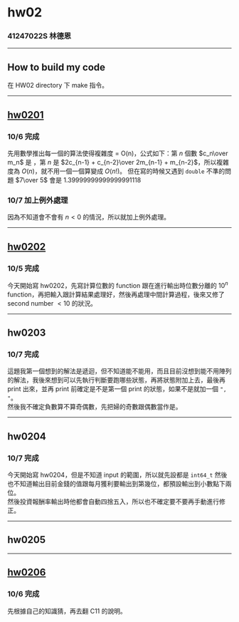 hw02
===

### 41247022S 林德恩

---

## How to build my code
在 HW02 directory 下 make 指令。

---

## [hw0201](./hw0201/)

### 10/6 完成
先用數學推出每一個的算法使得複雜度 = O(n)，公式如下：第 $n$ 個數 $c_n\over m_n$ 是 ，第 $n$ 是 $2c_{n-1} + c_{n-2}\over 2m_{n-1} + m_{n-2}$，所以複雜度為 $O(n)$，就不用一個一個算變成 $O(n!)$。
但在寫的時候又遇到 `double` 不準的問題 $7\over 5$ 會是 $1.39999999999999991118$

### 10/7 加上例外處理
因為不知道會不會有 $n \lt 0$ 的情況，所以就加上例外處理。

---

## [hw0202](./hw0202/)

### 10/5 完成
今天開始寫 hw0202，先寫計算位數的 function 跟在進行輸出時位數分離的 $10^n$ function，再把輸入跟計算結果處理好，然後再處理中間計算過程，後來又修了 second number $\lt 10$ 的狀況。

---

## hw0203

### 10/7 完成
這題我第一個想到的解法是遞迴，但不知道能不能用，而且目前沒想到能不用陣列的解法，我後來想到可以先執行判斷要跑哪些狀態，再將狀態附加上去，最後再 print 出來，並再 print 前確定是不是第一個 print 的狀態，如果不是就加一個 `", "`。  
然後我不確定負數算不算奇偶數，先把婦的奇數跟偶數當作是。

---

## hw0204

### 10/7 完成
今天開始寫 hw0204，但是不知道 input 的範圍，所以就先設都是 `int64_t` 然後也不知道輸出目前金錢的值跟每月獲利要輸出到第幾位，都預設輸出到小數點下兩位。  
然後投資報酬率輸出時他都會自動四捨五入，所以也不確定要不要再手動進行修正。

---

## hw0205

---

## [hw0206](./hw0206.txt/)

### 10/6 完成
先根據自己的知識猜，再去翻 C11 的說明。